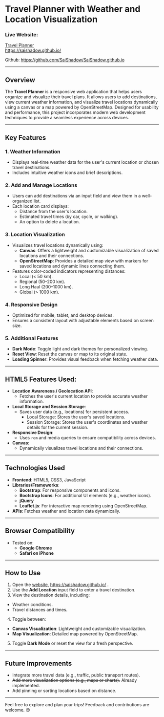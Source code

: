 # Travel Planner with Weather and Location Visualization

### **Live Website:**

[Travel Planner](https://saishadow.github.io/) \
https://saishadow.github.io/

Github: https://github.com/SaiShadow/SaiShadow.github.io

---

## **Overview**

The **Travel Planner** is a responsive web application that helps users organize and visualize their travel plans.
It allows users to add destinations, view current weather information, and visualize travel locations dynamically using
a canvas or a map powered by OpenStreetMap. Designed for usability and performance, this project incorporates modern web
development techniques to provide a seamless experience across devices.

---

## **Key Features**

### **1. Weather Information**

- Displays real-time weather data for the user's current location or chosen travel destinations.
- Includes intuitive weather icons and brief descriptions.

### **2. Add and Manage Locations**

- Users can add destinations via an input field and view them in a well-organized list.
- Each location card displays:
    - Distance from the user's location.
    - Estimated travel times (by car, cycle, or walking).
    - An option to delete a location.

### **3. Location Visualization**

- Visualizes travel locations dynamically using:
    - **Canvas**: Offers a lightweight and customizable visualization of saved locations and their connections.
    - **OpenStreetMap**: Provides a detailed map view with markers for saved locations and dynamic lines connecting
      them.
- Features color-coded indicators representing distances:
    - Local (< 50 km).
    - Regional (50–200 km).
    - Long Haul (200–1000 km).
    - Global (> 1000 km).

### **4. Responsive Design**

- Optimized for mobile, tablet, and desktop devices.
- Ensures a consistent layout with adjustable elements based on screen size.

### **5. Additional Features**

- **Dark Mode**: Toggle light and dark themes for personalized viewing.
- **Reset View**: Reset the canvas or map to its original state.
- **Loading Spinner**: Provides visual feedback when fetching weather data.

---

## **HTML5 Features Used:**

- **Location Awareness / Geolocation API**:
    - Fetches the user's current location to provide accurate weather information.
- **Local Storage and Session Storage**:
    - Saves user data (e.g., locations) for persistent access.
        - Local Storage: Stores the user's saved locations.
        - Session Storage: Stores the user's coordinates and weather details for the current session.
- **Responsive Design**:
    - Uses `rem` and media queries to ensure compatibility across devices.
- **Canvas**:
    - Dynamically visualizes travel locations and their connections.

---

## **Technologies Used**

- **Frontend**: HTML5, CSS3, JavaScript
- **Libraries/Frameworks**:
    - **Bootstrap**: For responsive components and icons.
    - **Bootstrap Icons**: For additional UI elements (e.g., weather icons).
    - **jQuery**
    - **Leaflet.js**: For interactive map rendering using OpenStreetMap.
- **APIs**: Fetches weather and location data dynamically.

---

## **Browser Compatibility**

- Tested on:
    - **Google Chrome**
    - **Safari on iPhone**

---

## **How to Use**

1. Open the [website](https://saishadow.github.io/), https://saishadow.github.io/ .
2. Use the **Add Location** input field to enter a travel destination.
3. View the destination details, including:

- Weather conditions.
- Travel distances and times.

4. Toggle between:

- **Canvas Visualization**: Lightweight and customizable visualization.
- **Map Visualization**: Detailed map powered by OpenStreetMap.

5. Toggle **Dark Mode** or reset the view for a fresh perspective.

---

## **Future Improvements**

- Integrate more travel data (e.g., traffic, public transport routes).
- ~~Add more visualization options (e.g., maps or charts).~~ Already implemented.
- Add pinning or sorting locations based on distance.

---

Feel free to explore and plan your trips! Feedback and contributions are welcome. 😊
